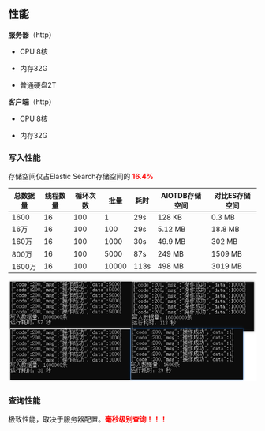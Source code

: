 ## 性能

**服务器**（http）

- CPU 8核

- 内存32G
- 普通硬盘2T

**客户端**（http）

- CPU 8核

- 内存32G

### 写入性能

存储空间仅占Elastic Search存储空间的 <b style="color:red">16.4%</b>

| 总数据量 | 线程数量 | 循环次数 | 批量  | 耗时 | AIOTDB存储空间 | 对比ES存储空间 |
| -------- | -------- | -------- | ----- | ---- | -------------- | -------------- |
| 1600     | 16       | 100      | 1     | 29s  | 128 KB         | 0.3 MB         |
| 16万     | 16       | 100      | 100   | 29s  | 5.12 MB        | 18.8 MB        |
| 160万    | 16       | 100      | 1000  | 30s  | 49.9 MB        | 302 MB         |
| 800万    | 16       | 100      | 5000  | 87s  | 249 MB         | 1509 MB        |
| 1600万   | 16       | 100      | 10000 | 113s | 498 MB         | 3019 MB        |

![image-20220917164659535](assets/image-20220917164659535.png)



### 查询性能

极致性能，取决于服务器配置。<b style="color:red">毫秒级别查询！！！</b>